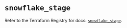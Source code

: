 # `snowflake_stage`

Refer to the Terraform Registry for docs: [`snowflake_stage`](https://registry.terraform.io/providers/snowflake-labs/snowflake/0.95.0/docs/resources/stage).
